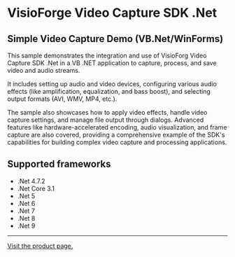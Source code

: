 ﻿# VisioForge Video Capture SDK .Net

## Simple Video Capture Demo (VB.Net/WinForms)

This sample demonstrates the integration and use of VisioForg Video Capture SDK .Net in a VB .NET application to capture, process, and save video and audio streams.

It includes setting up audio and video devices, configuring various audio effects (like amplification, equalization, and bass boost), and selecting output formats (AVI, WMV, MP4, etc.).

The sample also showcases how to apply video effects, handle video capture settings, and manage file output through dialogs. Advanced features like hardware-accelerated encoding, audio visualization, and frame capture are also covered, providing a comprehensive example of the SDK's capabilities for building complex video capture and processing applications.

## Supported frameworks

* .Net 4.7.2
* .Net Core 3.1
* .Net 5
* .Net 6
* .Net 7
* .Net 8
* .Net 9

---

[Visit the product page.](https://www.visioforge.com/video-capture-sdk-net)
